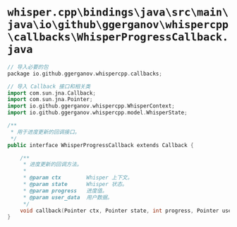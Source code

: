 # `whisper.cpp\bindings\java\src\main\java\io\github\ggerganov\whispercpp\callbacks\WhisperProgressCallback.java`

```cpp
// 导入必要的包
package io.github.ggerganov.whispercpp.callbacks;

// 导入 Callback 接口和相关类
import com.sun.jna.Callback;
import com.sun.jna.Pointer;
import io.github.ggerganov.whispercpp.WhisperContext;
import io.github.ggerganov.whispercpp.model.WhisperState;

/**
 * 用于进度更新的回调接口。
 */
public interface WhisperProgressCallback extends Callback {

    /**
     * 进度更新的回调方法。
     *
     * @param ctx        Whisper 上下文。
     * @param state      Whisper 状态。
     * @param progress   进度值。
     * @param user_data  用户数据。
     */
    void callback(Pointer ctx, Pointer state, int progress, Pointer user_data);
}
```